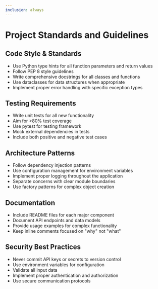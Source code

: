 ```yaml
---
inclusion: always
---
```


# Project Standards and Guidelines

## Code Style & Standards
- Use Python type hints for all function parameters and return values
- Follow PEP 8 style guidelines
- Write comprehensive docstrings for all classes and functions
- Use dataclasses for data structures when appropriate
- Implement proper error handling with specific exception types

## Testing Requirements
- Write unit tests for all new functionality
- Aim for >80% test coverage
- Use pytest for testing framework
- Mock external dependencies in tests
- Include both positive and negative test cases

## Architecture Patterns
- Follow dependency injection patterns
- Use configuration management for environment variables
- Implement proper logging throughout the application
- Separate concerns with clear module boundaries
- Use factory patterns for complex object creation

## Documentation
- Include README files for each major component
- Document API endpoints and data models
- Provide usage examples for complex functionality
- Keep inline comments focused on "why" not "what"

## Security Best Practices
- Never commit API keys or secrets to version control
- Use environment variables for configuration
- Validate all input data
- Implement proper authentication and authorization
- Use secure communication protocols